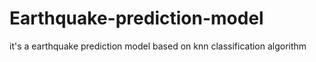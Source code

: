 # Earthquake-prediction-model
it's a earthquake prediction model based on knn classification algorithm
